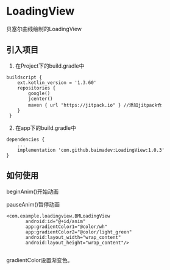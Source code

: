 # LoadingView
贝塞尔曲线绘制的LoadingView

## 引入项目
1. 在Project下的build.gradle中

```
buildscript {
    ext.kotlin_version = '1.3.60'
    repositories {
        google()
        jcenter()
        maven { url "https://jitpack.io" } //添加jitpack仓
    } 
 }
```

2. 在app下的build.gradle中

```
dependencies {
    ...
    implementation 'com.github.baimadev:LoadingView:1.0.3'
}
```

## 如何使用

beginAnim()开始动画

pauseAnim()暂停动画

 ``` 
 <com.example.loadingview.BMLoadingView
        android:id="@+id/anim"
        app:gradientColor1="@color/wh"
        app:gradientColor2="@color/light_green"
        android:layout_width="wrap_content"
        android:layout_height="wrap_content"/>
       
```
       
gradientColor设置渐变色。
